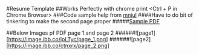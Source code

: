 #Resume Template
##Works Perfectly with chrome print <Ctrl + P in Chrome Browser>
###Code sample help from [mnjul](https://github.com/mnjul/) 
####Have to do bit of tinkering to make the second page proper
#####[Sample PDF](https://drive.google.com/open?id=17Gz9S73nOy62Ji9lMfrBFXM_PTgYqGKl)  

##Below Images pf PDF page 1 and page 2
######![page1][https://image.ibb.co/ipLTyc/page_1.png]
######![page2][https://image.ibb.co/ctnxrx/page_2.png]
